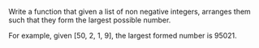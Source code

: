 Write a function that given a list of non negative integers, 
arranges them such that they form the largest possible number. 

For example, given [50, 2, 1, 9], the largest formed number is 95021.